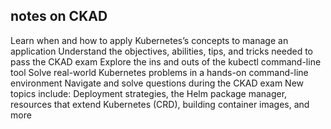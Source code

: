 ## notes on CKAD
Learn when and how to apply Kubernetes’s concepts to manage an application
Understand the objectives, abilities, tips, and tricks needed to pass the CKAD exam
Explore the ins and outs of the kubectl command-line tool
Solve real-world Kubernetes problems in a hands-on command-line environment
Navigate and solve questions during the CKAD exam
New topics include: Deployment strategies, the Helm package manager, resources that extend
Kubernetes (CRD), building container images, and more